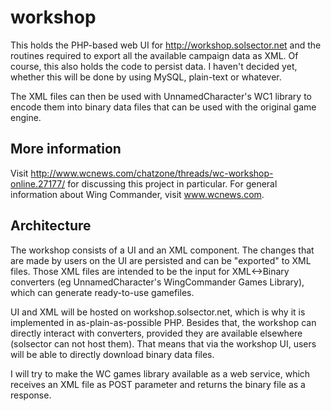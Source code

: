 # workshop

This holds the PHP-based web UI for http://workshop.solsector.net and the routines required to export all the available campaign data as XML.
Of course, this also holds the code to persist data. I haven't decided yet, whether this will be done by using MySQL, plain-text or whatever.

The XML files can then be used with UnnamedCharacter's WC1 library to encode them into binary data files that can be used with the original game engine.

## More information
Visit http://www.wcnews.com/chatzone/threads/wc-workshop-online.27177/ for discussing this project in particular. For general information about Wing Commander, visit www.wcnews.com.

## Architecture
The workshop consists of a UI and an XML component. The changes that are made by users on the UI are persisted and can be "exported" to XML files. Those XML files are intended to be the input for XML<->Binary converters (eg UnnamedCharacter's WingCommander Games Library), which can generate ready-to-use gamefiles.

UI and XML will be hosted on workshop.solsector.net, which is why it is implemented in as-plain-as-possible PHP. Besides that, the workshop can directly interact with converters, provided they are available elsewhere (solsector can not host them). That means that via the workshop UI, users will be able to directly download binary data files.

I will try to make the WC games library available as a web service, which receives an XML file as POST parameter and returns the binary file as a response.
